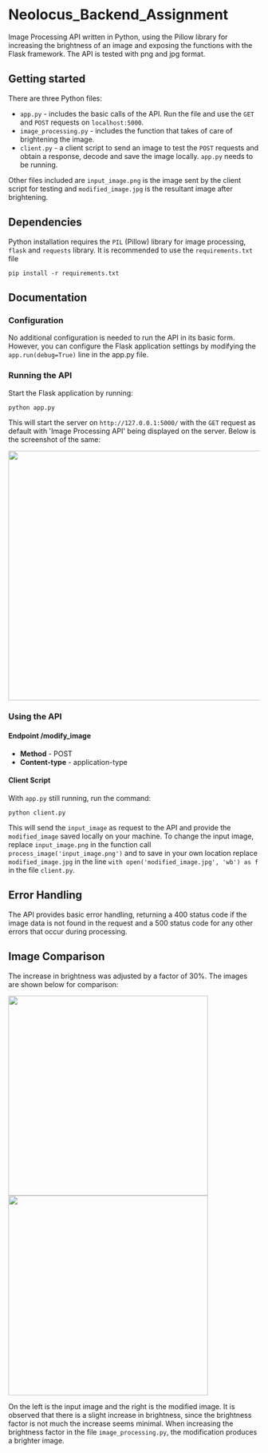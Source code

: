 # Neolocus_Backend_Assignment

Image Processing API written in Python, using the Pillow library for increasing the brightness of an image and exposing the functions with the Flask framework. The API is tested with png and jpg format.

## Getting started

There are three Python files:

- `app.py` - includes the basic calls of the API. Run the file and use the `GET` and `POST` requests on `localhost:5000`.
- `image_processing.py` - includes the function that takes of care of brightening the image.
- `client.py` - a client script to send an image to test the `POST` requests and obtain a response, decode and save the image locally. `app.py` needs to be running.

Other files included are `input_image.png` is the image sent by the client script for testing and `modified_image.jpg` is the resultant image after brightening.

## Dependencies

Python installation requires the `PIL` (Pillow) library for image processing, `flask` and `requests` library. It is recommended to use the `requirements.txt` file
```
pip install -r requirements.txt
```

## Documentation

### Configuration

No additional configuration is needed to run the API in its basic form. However, you can configure the Flask application settings by modifying the `app.run(debug=True)` line in the app.py file.

### Running the API

Start the Flask application by running:

```
python app.py
```
This will start the server on `http://127.0.0.1:5000/` with the `GET` request as default with 'Image Processing API' being displayed on the server. Below is the screenshot of the same:

<img src="https://github.com/AbhishekKolari/Neolocus_Backend_Assignment/assets/72036135/0d74ba0c-affd-4c6d-b374-aa0d74d8db5a" width="800" height="500">

### Using the API

#### Endpoint /modify_image

- **Method** - POST
- **Content-type** - application-type

#### Client Script

With `app.py` still running, run the command:
```
python client.py
```

This will send the `input_image` as request to the API and provide the `modified_image` saved locally on your machine.
To change the input image, replace `input_image.png` in the function call `process_image('input_image.png')` and to save in your own location replace `modified_image.jpg` in the line `with open('modified_image.jpg', 'wb') as f` in the file `client.py`.

## Error Handling

The API provides basic error handling, returning a 400 status code if the image data is not found in the request and a 500 status code for any other errors that occur during processing.

## Image Comparison

The increase in brightness was adjusted by a factor of 30%. The images are shown below for comparison:

<img src="https://github.com/AbhishekKolari/Neolocus_Backend_Assignment/assets/72036135/e51b3a9c-15a6-4b28-85ca-7b0350960b3b" width="400" height="400"> <img src="https://github.com/AbhishekKolari/Neolocus_Backend_Assignment/assets/72036135/2c040382-414f-4382-b222-dd4ea999d2ed" width="400" height="400">

On the left is the input image and the right is the modified image. It is observed that there is a slight increase in brightness, since the brightness factor is not much the increase seems minimal. When increasing the brightness factor in the file `image_processing.py`, the modification produces a brighter image.


 


